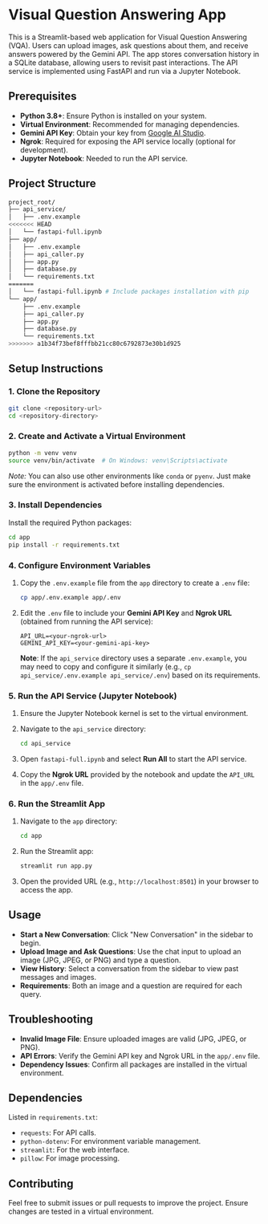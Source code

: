 # Visual Question Answering App

This is a Streamlit-based web application for Visual Question Answering (VQA). Users can upload images, ask questions about them, and receive answers powered by the Gemini API. The app stores conversation history in a SQLite database, allowing users to revisit past interactions. The API service is implemented using FastAPI and run via a Jupyter Notebook.

## Prerequisites

- **Python 3.8+**: Ensure Python is installed on your system.
- **Virtual Environment**: Recommended for managing dependencies.
- **Gemini API Key**: Obtain your key from [Google AI Studio](https://aistudio.google.com/app/apikey).
- **Ngrok**: Required for exposing the API service locally (optional for development).
- **Jupyter Notebook**: Needed to run the API service.

## Project Structure

```bash
project_root/
├── api_service/
│   ├── .env.example
<<<<<<< HEAD
│   └── fastapi-full.ipynb
├── app/
│   ├── .env.example
│   ├── api_caller.py
│   ├── app.py
│   ├── database.py
│   └── requirements.txt
=======
│   └── fastapi-full.ipynb # Include packages installation with pip
└── app/
    ├── .env.example
    ├── api_caller.py
    ├── app.py
    ├── database.py
    └── requirements.txt
>>>>>>> a1b34f73bef8fffbb21cc80c6792873e30b1d925
```

## Setup Instructions

### 1. Clone the Repository

```bash
git clone <repository-url>
cd <repository-directory>
```

### 2. Create and Activate a Virtual Environment

```bash
python -m venv venv
source venv/bin/activate  # On Windows: venv\Scripts\activate
```

*Note:* You can also use other environments like `conda` or `pyenv`. Just make sure the environment is activated before installing dependencies.

### 3. Install Dependencies

Install the required Python packages:

```bash
cd app
pip install -r requirements.txt
```

### 4. Configure Environment Variables

1. Copy the `.env.example` file from the `app` directory to create a `.env` file:

   ```bash
   cp app/.env.example app/.env
   ```

2. Edit the `.env` file to include your **Gemini API Key** and **Ngrok URL** (obtained from running the API service):

   ```env
   API_URL=<your-ngrok-url>
   GEMINI_API_KEY=<your-gemini-api-key>
   ```

   **Note**: If the `api_service` directory uses a separate `.env.example`, you may need to copy and configure it similarly (e.g., `cp api_service/.env.example api_service/.env`) based on its requirements.

### 5. Run the API Service (Jupyter Notebook)

1. Ensure the Jupyter Notebook kernel is set to the virtual environment.
2. Navigate to the `api_service` directory:

   ```bash
   cd api_service
   ```

3. Open `fastapi-full.ipynb` and select **Run All** to start the API service.
4. Copy the **Ngrok URL** provided by the notebook and update the `API_URL` in the `app/.env` file.

### 6. Run the Streamlit App

1. Navigate to the `app` directory:

   ```bash
   cd app
   ```

2. Run the Streamlit app:

   ```bash
   streamlit run app.py
   ```

3. Open the provided URL (e.g., `http://localhost:8501`) in your browser to access the app.

## Usage

- **Start a New Conversation**: Click "New Conversation" in the sidebar to begin.
- **Upload Image and Ask Questions**: Use the chat input to upload an image (JPG, JPEG, or PNG) and type a question.
- **View History**: Select a conversation from the sidebar to view past messages and images.
- **Requirements**: Both an image and a question are required for each query.

## Troubleshooting

- **Invalid Image File**: Ensure uploaded images are valid (JPG, JPEG, or PNG).
- **API Errors**: Verify the Gemini API key and Ngrok URL in the `app/.env` file.
- **Dependency Issues**: Confirm all packages are installed in the virtual environment.

## Dependencies

Listed in `requirements.txt`:

- `requests`: For API calls.
- `python-dotenv`: For environment variable management.
- `streamlit`: For the web interface.
- `pillow`: For image processing.

## Contributing

Feel free to submit issues or pull requests to improve the project. Ensure changes are tested in a virtual environment.
